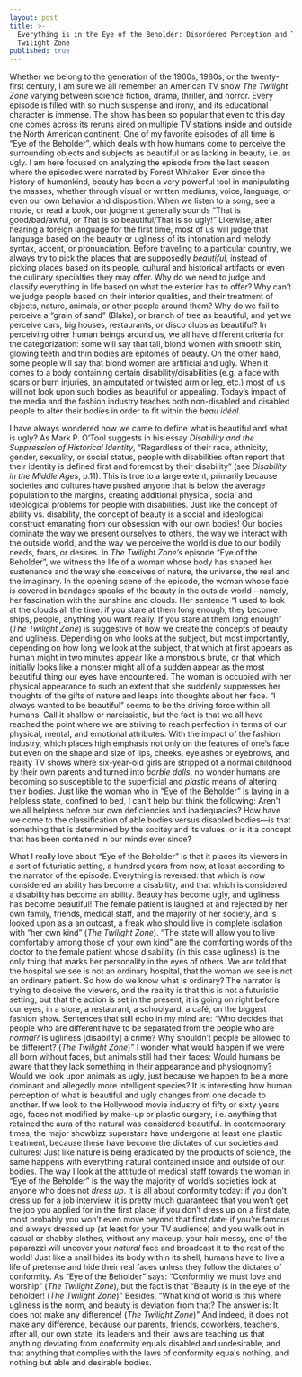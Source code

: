 ```yaml
---
layout: post
title: >-
  Everything is in the Eye of the Beholder: Disordered Perception and The
  Twilight Zone
published: true
---
```


<span class="versal w9">W</span>hether we belong to the generation of
the 1960s, 1980s, or the twenty-first century, I am sure we all remember
an American TV show *The Twilight Zone* varying between science fiction,
drama, thriller, and horror. Every episode is filled with so much
suspense and irony, and its educational character is immense. The show
has been so popular that even to this day one comes across its reruns
aired on multiple TV stations inside and outside the North American
continent. One of my favorite episodes of all time is “Eye of the
Beholder”, which deals with how humans come to perceive the surrounding
objects and subjects as beautiful or as lacking in beauty, i.e. as ugly.
I am here focused on analyzing the episode from the last season where
the episodes were narrated by Forest Whitaker. Ever since the history of
humankind, beauty has been a very powerful tool in manipulating the
masses, whether through visual or written mediums, voice, language, or
even our own behavior and disposition. When we listen to a song, see a
movie, or read a book, our judgment generally sounds “That is
good/bad/awful, or That is so beautiful/That is so ugly!” Likewise,
after hearing a foreign language for the first time, most of us will
judge that language based on the beauty or ugliness of its intonation
and melody, syntax, accent, or pronunciation. Before traveling to a
particular country, we always try to pick the places that are supposedly
*beautiful*, instead of picking places based on its people, cultural and
historical artifacts or even the culinary specialties they may offer.
Why do we need to judge and classify everything in life based on what
the exterior has to offer? Why can’t we judge people based on their
interior qualities, and their treatment of objects, nature, animals, or
other people around them? Why do we fail to perceive a “grain of sand”
(Blake), or branch of tree as beautiful, and yet we perceive cars, big
houses, restaurants, or disco clubs as beautiful? In perceiving other
human beings around us, we all have different criteria for the
categorization: some will say that tall, blond women with smooth skin,
glowing teeth and thin bodies are epitomes of beauty. On the other hand,
some people will say that blond women are artificial and ugly. When it
comes to a body containing certain disability/disabilities (e.g. a face
with scars or burn injuries, an amputated or twisted arm or leg, etc.)
most of us will not look upon such bodies as beautiful or appealing.
Today’s impact of the media and the fashion industry teaches both
non-disabled and disabled people to alter their bodies in order to fit
within the *beau idéal*.

I have always wondered how we came to define what is beautiful and what
is ugly? As Mark P. O’Tool suggests in his essay *Disability and the
Suppression of Historical Identity*, “Regardless of their race,
ethnicity, gender, sexuality, or social status, people with disabilities
often report that their identity is defined first and foremost by their
disability” (see *Disability in the Middle Ages*, p.11). This is true to
a large extent, primarily because societies and cultures have pushed
anyone that is below the average population to the margins, creating
additional physical, social and ideological problems for people with
disabilities. Just like the concept of ability vs. disability, the
concept of beauty is a social and ideological construct emanating from
our obsession with our own bodies! Our bodies dominate the way we
present ourselves to others, the way we interact with the outside world,
and the way we perceive the world is due to our bodily needs, fears, or
desires. In *The Twilight Zone’s* episode “Eye of the Beholder”, we
witness the life of a woman whose body has shaped her sustenance and the
way she conceives of nature, the universe, the real and the imaginary.
In the opening scene of the episode, the woman whose face is covered in
bandages speaks of the beauty in the outside world—namely, her
fascination with the sunshine and clouds. Her sentence “I used to look
at the clouds all the time: if you stare at them long enough, they
become ships, people, anything you want really. If you stare at them
long enough” (*The Twilight Zone*) is suggestive of how we create the
concepts of beauty and ugliness. Depending on who looks at the subject,
but most importantly, depending on how long we look at the subject, that
which at first appears as human might in two minutes appear like a
monstrous brute, or that which initially looks like a monster might all
of a sudden appear as the most beautiful thing our eyes have
encountered. The woman is occupied with her physical appearance to such
an extent that she suddenly suppresses her thoughts of the gifts of
nature and leaps into thoughts about her face. “I always wanted to be
beautiful” seems to be the driving force within all humans. Call it
shallow or narcissistic, but the fact is that we all have reached the
point where we are striving to reach perfection in terms of our
physical, mental, and emotional attributes. With the impact of the
fashion industry, which places high emphasis not only on the features of
one’s face but even on the shape and size of lips, cheeks, eyelashes or
eyebrows, and reality TV shows where six-year-old girls are stripped of
a normal childhood by their own parents and turned into *barbie dolls*,
no wonder humans are becoming so susceptible to the superficial and
*plastic* means of altering their bodies. Just like the woman who in
“Eye of the Beholder” is laying in a helpless state, confined to bed,
I can't help but think the following: Aren't we all helpless before our own 
deficiencies and inadequacies? How have we come to the classification of 
able bodies versus disabled bodies—is that something that is determined by 
the socitey and its values, or is it a concept that has been contained in our
minds ever since?

What I really love about “Eye of the Beholder” is that it places its
viewers in a sort of futuristic setting, a hundred years from now, at
least according to the narrator of the episode. Everything is reversed:
that which is now considered an ability has become a disability, and
that which is considered a disability has become an ability. Beauty has
become ugly, and ugliness has become beautiful! The female patient is
laughed at and rejected by her own family, friends, medical staff, and
the majority of her society, and is looked upon as a an outcast, a freak
who should live in complete isolation with “her own kind” (*The Twilight
Zone*). “The state will allow you to live comfortably among those of
your own kind” are the comforting words of the doctor to the female
patient whose disability (in this case ugliness) is the only thing that
marks her personality in the eyes of others. We are told that the
hospital we see is not an ordinary hospital, that the woman we see is
not an ordinary patient. So how do we know what is ordinary? The
narrator is trying to deceive the viewers, and the reality is that this
is not a futuristic setting, but that the action is set in the present,
it is going on right before our eyes, in a store, a restaurant, a
schoolyard, a café, on the biggest fashion show. Sentences that still
echo in my mind are: “Who decides that people who are different have to
be separated from the people who are *normal*? Is ugliness [disability]
a crime? Why shouldn’t people be allowed to be different? (*The Twilight
Zone*)" I wonder what would happen if we were all born without faces,
but animals still had their faces: Would humans be aware that they lack
something in their appearance and physiognomy? Would we look upon
animals as ugly, just because we happen to be a more dominant and
allegedly more intelligent species? It is interesting how human
perception of what is beautiful and ugly changes from one decade to
another. If we look to the Hollywood movie industry of fifty or sixty
years ago, faces not modified by make-up or plastic surgery, i.e.
anything that retained the aura of the natural was considered beautiful.
In contemporary times, the major showbizz superstars have undergone at
least one plastic treatment, because these have become the dictates of
our societies and cultures! Just like nature is being eradicated by the
products of science, the same happens with everything natural contained
inside and outside of our bodies. The way I look at the attitude of
medical staff towards the woman in “Eye of the Beholder” is the way the
majority of world’s societies look at anyone who does not *dress up*. It
is all about conformity today: if you don’t dress up for a job
interview, it is pretty much guaranteed that you won’t get the job you
applied for in the first place; if you don’t dress up on a first date,
most probably you won’t even move beyond that first date; if you’re
famous and always dressed up (at least for your TV audience) and you
walk out in casual or shabby clothes, without any makeup, your hair
messy, one of the paparazzi will uncover your *natural* face and
broadcast it to the rest of the world! Just like a snail hides its body
within its shell, humans have to live a life of pretense and hide their
real faces unless they follow the dictates of conformity. As “Eye of the
Beholder” says: “Conformity we must love and worship” (*The Twilight
Zone*), but the fact is that “Beauty is in the eye of the beholder!
(*The Twilight Zone*)" Besides, “What kind of world is this where
ugliness is the norm, and beauty is deviation from that? The answer is:
It does not make any difference! (*The Twilight Zone*)" And indeed, it
does not make any difference, because our parents, friends, coworkers,
teachers, after all, our own state, its leaders and their laws are
teaching us that anything deviating from conformity equals disabled and
undesirable, and that anything that complies with the laws of conformity
equals nothing, and nothing but able and desirable bodies.

